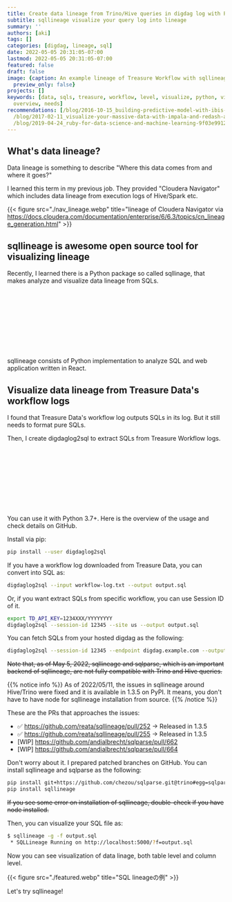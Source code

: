 ```yaml
---
title: Create data lineage from Trino/Hive queries in digdag log with Python
subtitle: sqllineage visualize your query log into lineage
summary: ''
authors: [aki]
tags: []
categories: [digdag, lineage, sql]
date: 2022-05-05 20:31:05-07:00
lastmod: 2022-05-05 20:31:05-07:00
featured: false
draft: false
image: {caption: An example lineage of Treasure Workflow with sqllineage, focal_point: '',
  preview_only: false}
projects: []
keywords: [data, sqls, treasure, workflow, level, visualize, python, visualizing,
  overview, needs]
recommendations: [/blog/2016-10-15_building-predictive-model-with-ibis--impala-and-scikit-learn-356b41f404e0/,
  /blog/2017-02-11_visualize-your-massive-data-with-impala-and-redash-afe31133c644/,
  /blog/2019-04-24_ruby-for-data-science-and-machine-learning-9f03e99125e0/]
---
```


## What's data lineage?

Data lineage is something to describe "Where this data comes from and where it goes?"

I learned this term in my previous job. They provided "Cloudera Navigator" which includes data lineage from execution logs of Hive/Spark etc.

{{< figure src="./nav_lineage.webp" title="lineage of Cloudera Navigator via https://docs.cloudera.com/documentation/enterprise/6/6.3/topics/cn_lineage_generation.html" >}}

## sqllineage is awesome open source tool for visualizing lineage

Recently, I learned there is a Python package so called sqllinage, that makes analyze and visualize data lineage from SQLs.

<div class="iframely-embed"><div class="iframely-responsive" style="height: 140px; padding-bottom: 0;"><a href="https://github.com/reata/sqllineage" data-iframely-url="//iframely.net/4q6WPtz?card=small"></a></div></div><script async src="//iframely.net/embed.js" charset="utf-8"></script>

sqllineage consists of Python implementation to analyze SQL and web application written in React.

## Visualize data lineage from Treasure Data's workflow logs

I found that Treasure Data's workflow log outputs SQLs in its log. But it still needs to format pure SQLs.

Then, I create digdaglog2sql to extract SQLs from Treasure Workflow logs.

<div class="iframely-embed"><div class="iframely-responsive" style="height: 140px; padding-bottom: 0;"><a href="https://github.com/chezou/digdaglog2sql" data-iframely-url="//iframely.net/5Up1iQ9?card=small"></a></div></div><script async src="//iframely.net/embed.js" charset="utf-8"></script>

You can use it with Python 3.7+. Here is the overview of the usage and check details on GitHub.

Install via pip:

```sh
pip install --user digdaglog2sql
```

If you have a workflow log downloaded from Treasure Data, you can convert into SQL as:

```sh
digdaglog2sql --input workflow-log.txt --output output.sql
```

Or, if you want extract SQLs from specific workflow, you can use Session ID of it.

```sh
export TD_API_KEY=1234XXX/YYYYYYYY
digdaglog2sql --session-id 12345 --site us --output output.sql
```

You can fetch SQLs from your hosted digdag as the following:

```sh
digdaglog2sql --session-id 12345 --endpoint digdag.example.com --output output.sql
```

~~Note that, as of May 5, 2022, sqllineage and sqlparse, which is an important backend of sqllineage, are not fully compatible with Trino and Hive queries.~~

{{% notice info %}}
As of 2022/05/11, the issues in sqllineage around Hive/Trino were fixed and it is available in 1.3.5 on PyPI.
It means, you don't have to have node for sqllineage installation from source.
{{% /notice %}}

These are the PRs that approaches the issues:

- ✅ https://github.com/reata/sqllineage/pull/252 -> Released in 1.3.5
- ✅ https://github.com/reata/sqllineage/pull/255 -> Released in 1.3.5
- \[WIP\] https://github.com/andialbrecht/sqlparse/pull/662
- \[WIP\] https://github.com/andialbrecht/sqlparse/pull/664

Don't worry about it. I prepared patched branches on GitHub. You can install sqllineage and sqlparse as the following:

```sh
pip install git+https://github.com/chezou/sqlparse.git@trino#egg=sqlparse==0.4.3.dev0
pip install sqllineage
```

~~If you see some error on installation of sqllineage, double-check if you have node installed.~~

Then, you can visualize your SQL file as:

```sh
$ sqllineage -g -f output.sql
 * SQLLineage Running on http://localhost:5000/?f=output.sql
```

Now you can see visualization of data linage, both table level and column level.

{{< figure src="./featured.webp" title="SQL lineageの例" >}}

Let's try sqllineage!

